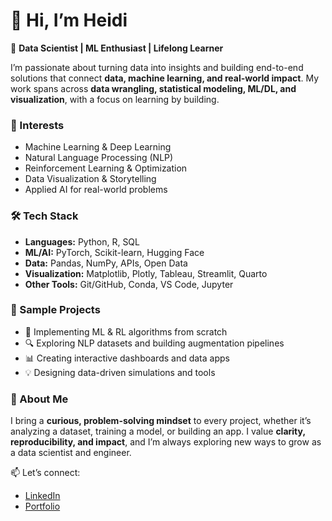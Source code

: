 # 👋 Hi, I’m Heidi

🎯 **Data Scientist | ML Enthusiast | Lifelong Learner**

I’m passionate about turning data into insights and building end-to-end solutions that connect **data, machine learning, and real-world impact**. My work spans across **data wrangling, statistical modeling, ML/DL, and visualization**, with a focus on learning by building.

### 🔬 Interests

* Machine Learning & Deep Learning
* Natural Language Processing (NLP)
* Reinforcement Learning & Optimization
* Data Visualization & Storytelling
* Applied AI for real-world problems

### 🛠️ Tech Stack

* **Languages:** Python, R, SQL
* **ML/AI:** PyTorch, Scikit-learn, Hugging Face
* **Data:** Pandas, NumPy, APIs, Open Data
* **Visualization:** Matplotlib, Plotly, Tableau, Streamlit, Quarto
* **Other Tools:** Git/GitHub, Conda, VS Code, Jupyter

### 📂 Sample Projects

* 🤖 Implementing ML & RL algorithms from scratch
* 🔍 Exploring NLP datasets and building augmentation pipelines
* 📊 Creating interactive dashboards and data apps
* 💡 Designing data-driven simulations and tools

### 🌟 About Me

I bring a **curious, problem-solving mindset** to every project, whether it’s analyzing a dataset, training a model, or building an app. I value **clarity, reproducibility, and impact**, and I’m always exploring new ways to grow as a data scientist and engineer.

📫 Let’s connect:

* [LinkedIn](#)
* [Portfolio](#)
